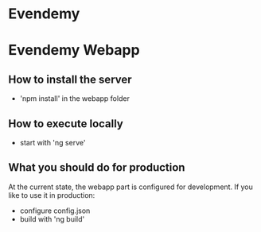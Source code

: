 # Evendemy

# Evendemy Webapp
## How to install the server
* 'npm install' in the webapp folder

## How to execute locally
* start with 'ng serve'

## What you should do for production
At the current state, the webapp part is configured for development. If you like to use it in production:
* configure config.json
* build with 'ng build'


